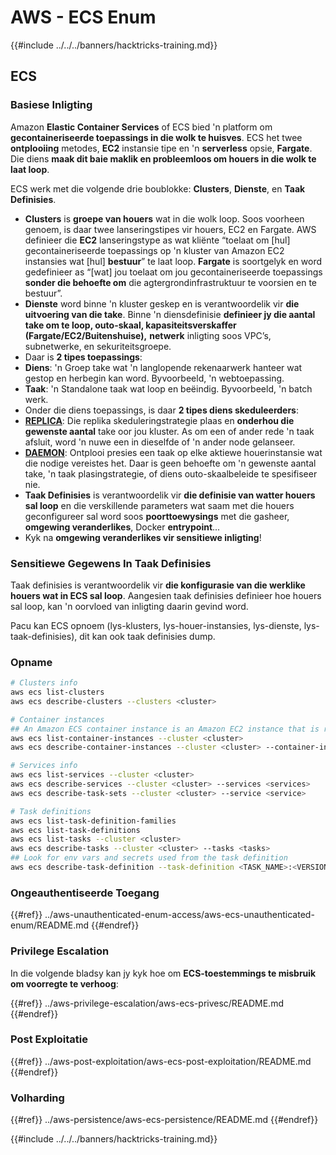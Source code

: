 # AWS - ECS Enum

{{#include ../../../banners/hacktricks-training.md}}

## ECS

### Basiese Inligting

Amazon **Elastic Container Services** of ECS bied 'n platform om **gecontaineriseerde toepassings in die wolk te huisves**. ECS het twee **ontplooiing** metodes, **EC2** instansie tipe en 'n **serverless** opsie, **Fargate**. Die diens **maak dit baie maklik en probleemloos om houers in die wolk te laat loop**.

ECS werk met die volgende drie boublokke: **Clusters**, **Dienste**, en **Taak Definisies**.

- **Clusters** is **groepe van houers** wat in die wolk loop. Soos voorheen genoem, is daar twee lanseringstipes vir houers, EC2 en Fargate. AWS definieer die **EC2** lanseringstype as wat kliënte “toelaat om \[hul] gecontaineriseerde toepassings op 'n kluster van Amazon EC2 instansies wat \[hul] **bestuur**” te laat loop. **Fargate** is soortgelyk en word gedefinieer as “\[wat] jou toelaat om jou gecontaineriseerde toepassings **sonder die behoefte om** die agtergrondinfrastruktuur te voorsien en te bestuur”.
- **Dienste** word binne 'n kluster geskep en is verantwoordelik vir **die uitvoering van die take**. Binne 'n diensdefinisie **definieer jy die aantal take om te loop, outo-skaal, kapasiteitsverskaffer (Fargate/EC2/Buitenshuise),** **netwerk** inligting soos VPC’s, subnetwerke, en sekuriteitsgroepe.
- Daar is **2 tipes toepassings**:
- **Diens**: 'n Groep take wat 'n langlopende rekenaarwerk hanteer wat gestop en herbegin kan word. Byvoorbeeld, 'n webtoepassing.
- **Taak**: 'n Standalone taak wat loop en beëindig. Byvoorbeeld, 'n batch werk.
- Onder die diens toepassings, is daar **2 tipes diens skeduleerders**:
- [**REPLICA**](https://docs.aws.amazon.com/AmazonECS/latest/developerguide/ecs_services.html): Die replika skeduleringstrategie plaas en **onderhou die gewenste aantal** take oor jou kluster. As om een of ander rede 'n taak afsluit, word 'n nuwe een in dieselfde of 'n ander node gelanseer.
- [**DAEMON**](https://docs.aws.amazon.com/AmazonECS/latest/developerguide/ecs_services.html): Ontplooi presies een taak op elke aktiewe houerinstansie wat die nodige vereistes het. Daar is geen behoefte om 'n gewenste aantal take, 'n taak plasingstrategie, of diens outo-skaalbeleide te spesifiseer nie.
- **Taak Definisies** is verantwoordelik vir **die definisie van watter houers sal loop** en die verskillende parameters wat saam met die houers geconfigureer sal word soos **poorttoewysings** met die gasheer, **omgewing veranderlikes**, Docker **entrypoint**...
- Kyk na **omgewing veranderlikes vir sensitiewe inligting**!

### Sensitiewe Gegewens In Taak Definisies

Taak definisies is verantwoordelik vir **die konfigurasie van die werklike houers wat in ECS sal loop**. Aangesien taak definisies definieer hoe houers sal loop, kan 'n oorvloed van inligting daarin gevind word.

Pacu kan ECS opnoem (lys-klusters, lys-houer-instansies, lys-dienste, lys-taak-definisies), dit kan ook taak definisies dump. 

### Opname
```bash
# Clusters info
aws ecs list-clusters
aws ecs describe-clusters --clusters <cluster>

# Container instances
## An Amazon ECS container instance is an Amazon EC2 instance that is running the Amazon ECS container agent and has been registered into an Amazon ECS cluster.
aws ecs list-container-instances --cluster <cluster>
aws ecs describe-container-instances --cluster <cluster> --container-instances <container_instance_arn>

# Services info
aws ecs list-services --cluster <cluster>
aws ecs describe-services --cluster <cluster> --services <services>
aws ecs describe-task-sets --cluster <cluster> --service <service>

# Task definitions
aws ecs list-task-definition-families
aws ecs list-task-definitions
aws ecs list-tasks --cluster <cluster>
aws ecs describe-tasks --cluster <cluster> --tasks <tasks>
## Look for env vars and secrets used from the task definition
aws ecs describe-task-definition --task-definition <TASK_NAME>:<VERSION>
```
### Ongeauthentiseerde Toegang

{{#ref}}
../aws-unauthenticated-enum-access/aws-ecs-unauthenticated-enum/README.md
{{#endref}}

### Privilege Escalation

In die volgende bladsy kan jy kyk hoe om **ECS-toestemmings te misbruik om voorregte te verhoog**:

{{#ref}}
../aws-privilege-escalation/aws-ecs-privesc/README.md
{{#endref}}

### Post Exploitatie

{{#ref}}
../aws-post-exploitation/aws-ecs-post-exploitation/README.md
{{#endref}}

### Volharding

{{#ref}}
../aws-persistence/aws-ecs-persistence/README.md
{{#endref}}

{{#include ../../../banners/hacktricks-training.md}}
